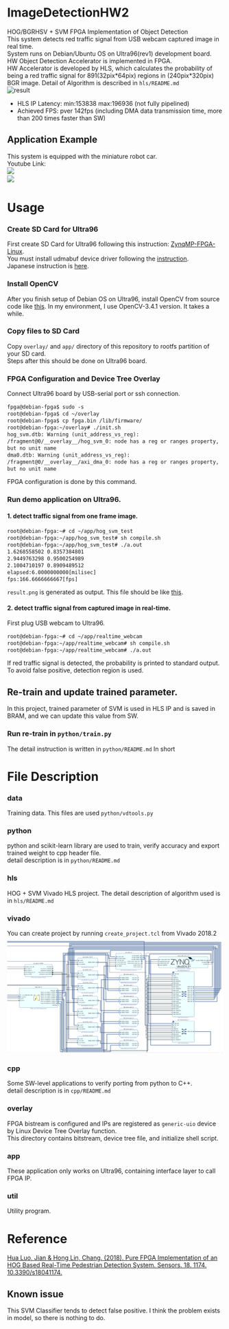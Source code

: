 # ImageDetectionHW2  

HOG/BGRHSV + SVM FPGA Implementation of Object Detection  
This system detects red traffic signal from USB webcam captured image in real time.  
System runs on Debian/Ubuntu OS on Ultra96(rev1) development board. HW Object Detection Accelerator is implemented in FPGA.  
HW Accelerator is developed by HLS, which calculates the probability of being a red traffic signal for 891(32pix\*64pix) regions in (240pix\*320pix) BGR image.
Detail of Algorithm is described in `hls/README.md`  
![result](https://github.com/lp6m/ImageDetectionHW2/blob/image/result.png?raw=true)  
- HLS IP Latency: min:153838 max:196936 (not fully pipelined)  
- Achieved FPS: pver 142fps (including DMA data transmission time, more than 200 times faster than SW)  

## Application Example  
This system is equipped with the miniature robot car.  
Youtube Link:  
[![](https://img.youtube.com/vi/qpykwwZaatw/0.jpg)](https://www.youtube.com/watch?v=qpykwwZaatw)  
[![](https://img.youtube.com/vi/zwXOoCu3Y1Q/0.jpg)](https://www.youtube.com/watch?v=zwXOoCu3Y1Q)  

# Usage  
### Create SD Card for Ultra96  
First create SD Card for Ultra96 following this instruction: [ZynqMP-FPGA-Linux](https://github.com/ikwzm/ZynqMP-FPGA-Linux).  
You must install udmabuf device driver following the [instruction](https://github.com/ikwzm/ZynqMP-FPGA-Linux/blob/master/doc/build/device-drivers.md).    
Japanese instruction is [here](https://qiita.com/ikwzm/items/975ab6997905700dd2e0).  
### Install OpenCV  
After you finish setup of Debian OS on Ultra96, install OpenCV from source code like [this](https://gist.github.com/okanon/c09669f3ff3351c864742bc2754b01ea). In my environment, I use OpenCV-3.4.1 version. It takes a while.  
### Copy files to SD Card  
Copy `overlay/` and `app/` directory of this repository to rootfs partition of your SD card.  
Steps after this should be done on Ultra96 board.  
### FPGA Configuration and Device Tree Overlay  
Connect Ultra96 board by USB-serial port or ssh connection.
```
fpga@debian-fpga$ sudo -s
root@debian-fpga$ cd ~/overlay
root@debian-fpga$ cp fpga.bin /lib/firmware/
root@debian-fpga:~/overlay# ./init.sh 
hog_svm.dtb: Warning (unit_address_vs_reg): /fragment@0/__overlay__/hog_svm_0: node has a reg or ranges property, but no unit name
dma0.dtb: Warning (unit_address_vs_reg): /fragment@0/__overlay__/axi_dma_0: node has a reg or ranges property, but no unit name
```
FPGA configuration is done by this command.  
### Run demo application on Ultra96.  
#### 1. detect traffic signal from one frame image.  
```
root@debian-fpga:~# cd ~/app/hog_svm_test
root@debian-fpga:~/app/hog_svm_test# sh compile.sh
root@debian-fpga:~/app/hog_svm_test# ./a.out
1.6268558502 0.8357384801
2.9449763298 0.9500254989
2.1004710197 0.8909489512
elapsed:6.0000000000[milisec]
fps:166.6666666667[fps]
```  
`result.png` is generated as output. This file should be like [this](https://github.com/lp6m/ImageDetectionHW2/blob/image/frame.png?raw=true).

#### 2. detect traffic signal from captured image in real-time.  
First plug USB webcam to Ultra96.  
```
root@debian-fpga:~# cd ~/app/realtime_webcam
root@debian-fpga:~/app/realtime_webcam# sh compile.sh
root@debian-fpga:~/app/realtime_webcam# ./a.out
```
If red traffic signal is detected, the probability is printed to standard output.  
To avoid false positive, detection region is used.  
## Re-train and update trained parameter.  
In this project, trained parameter of SVM is used in HLS IP and is saved in BRAM, and we can update this value from SW.  
### Run re-train in `python/train.py`  
The detail instruction is written in `python/README.md` In short  

# File Description  
### data  
Training data. This files are used `python/vdtools.py`  
### python  
python and scikit-learn library are used to train, verify accuracy and export trained weight to cpp header file.  
detail description is in `python/README.md`  
### hls  
HOG + SVM Vivado HLS project.
The detail description of algorithm used is in `hls/README.md`
### vivado  
You can create project by running `create_project.tcl` from Vivado 2018.2 
![circuit](vivado/circuit.png)  
### cpp  
Some SW-level applications to verify porting from python to C++.  
detail description is in `cpp/README.md`  
### overlay  
FPGA bistream is configured and IPs are registered as `generic-uio` device by Linux Device Tree Overlay function.  
This directory contains bitstream, device tree file, and initialize shell script.  
### app  
These application only works on Ultra96, containing interface layer to call FPGA IP.
### util  
Utility program.

# Reference  
[Hua Luo, Jian & Hong Lin, Chang. (2018). Pure FPGA Implementation of an HOG Based Real-Time Pedestrian Detection System. Sensors. 18. 1174. 10.3390/s18041174.](https://www.ncbi.nlm.nih.gov/pubmed/29649146)  

## Known issue  
This SVM Classifier tends to detect false positive. I think the problem exists in model, so there is nothing to do.  
